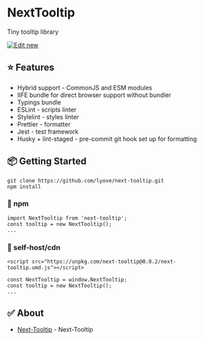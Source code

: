 # NextTooltip

Tiny tooltip library

[![Edit new](https://codesandbox.io/static/img/play-codesandbox.svg)](https://codesandbox.io/s/next-tooltip-rvctui)

## ⭐️ Features

- Hybrid support - CommonJS and ESM modules
- IIFE bundle for direct browser support without bundler
- Typings bundle
- ESLint - scripts linter
- Stylelint - styles linter
- Prettier - formatter
- Jest - test framework
- Husky + lint-staged - pre-commit git hook set up for formatting

## 📦 Getting Started

```
git clone https://github.com/lyove/next-tooltip.git
npm install
```

### 💎 npm

```
import NextTooltip from 'next-tooltip';
const tooltip = new NextTooltip();
...
```

### 🚀 self-host/cdn

```
<script src="https://unpkg.com/next-tooltip@0.0.2/next-tooltip.umd.js"></script>

const NextTooltip = window.NextTooltip;
const tooltip = new NextTooltip();
...
```

## ✅ About

- [Next-Tooltip](https://github.com/lyove/next-tooltip) - Next-Tooltip

